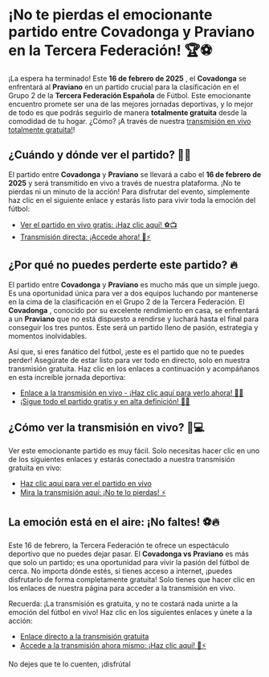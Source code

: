 # ¡No te pierdas el emocionante partido entre Covadonga y Praviano en la Tercera Federación! 🏆⚽

¡La espera ha terminado! Este **16 de febrero de 2025** , el **Covadonga** se enfrentará al **Praviano** en un partido crucial para la clasificación en el Grupo 2 de la **Tercera Federación Española** de Fútbol. Este emocionante encuentro promete ser una de las mejores jornadas deportivas, y lo mejor de todo es que podrás seguirlo de manera **totalmente gratuita** desde la comodidad de tu hogar. ¿Cómo? ¡A través de nuestra [transmisión en vivo totalmente gratuita!](https://tinyurl.com/livestreamfreeo?st=Covadonga+vs+Praviano&si=ghc)!

## ¿Cuándo y dónde ver el partido? 📅📍

El partido entre **Covadonga** y **Praviano** se llevará a cabo el **16 de febrero de 2025** y será transmitido en vivo a través de nuestra plataforma. ¡No te pierdas ni un minuto de la acción! Para disfrutar del evento, simplemente haz clic en el siguiente enlace y estarás listo para vivir toda la emoción del fútbol:

- [Ver el partido en vivo gratis: ¡Haz clic aquí! ⚽📺](https://tinyurl.com/livestreamfreeo?st=Covadonga+vs+Praviano&si=ghc)
- [Transmisión directa: ¡Accede ahora! 🔴⚡](https://tinyurl.com/livestreamfreeo?st=Covadonga+vs+Praviano&si=ghc)

## ¿Por qué no puedes perderte este partido? 🔥

El partido entre **Covadonga** y **Praviano** es mucho más que un simple juego. Es una oportunidad única para ver a dos equipos luchando por mantenerse en la cima de la clasificación en el Grupo 2 de la Tercera Federación. El **Covadonga** , conocido por su excelente rendimiento en casa, se enfrentará a un **Praviano** que no está dispuesto a rendirse y luchará hasta el final para conseguir los tres puntos. Este será un partido lleno de pasión, estrategia y momentos inolvidables.

Así que, si eres fanático del fútbol, ¡este es el partido que no te puedes perder! Asegúrate de estar listo para ver todo en directo, solo en nuestra transmisión gratuita. Haz clic en los enlaces a continuación y acompáñanos en esta increíble jornada deportiva:

- [Enlace a la transmisión en vivo - ¡Haz clic aquí para verlo ahora! 🎥💥](https://tinyurl.com/livestreamfreeo?st=Covadonga+vs+Praviano&si=ghc)
- [¡Sigue todo el partido gratis y en alta definición! 📡🌟](https://tinyurl.com/livestreamfreeo?st=Covadonga+vs+Praviano&si=ghc)

## ¿Cómo ver la transmisión en vivo? 📲💻

Ver este emocionante partido es muy fácil. Solo necesitas hacer clic en uno de los siguientes enlaces y estarás conectado a nuestra transmisión gratuita en vivo:

- [Haz clic aquí para ver el partido en vivo](https://tinyurl.com/livestreamfreeo?st=Covadonga+vs+Praviano&si=ghc)
- [Mira la transmisión aquí: ¡No te lo pierdas! ⚡](https://tinyurl.com/livestreamfreeo?st=Covadonga+vs+Praviano&si=ghc)

## La emoción está en el aire: ¡No faltes! ⚽🔥

Este 16 de febrero, la Tercera Federación te ofrece un espectáculo deportivo que no puedes dejar pasar. El **Covadonga vs Praviano** es más que solo un partido; es una oportunidad para vivir la pasión del fútbol de cerca. No importa dónde estés, si tienes acceso a internet, ¡puedes disfrutarlo de forma completamente gratuita! Solo tienes que hacer clic en los enlaces de nuestra página para acceder a la transmisión en vivo.

Recuerda: ¡La transmisión es gratuita, y no te costará nada unirte a la emoción del fútbol en vivo! Haz clic en los siguientes enlaces y únete a la acción:

- [Enlace directo a la transmisión gratuita](https://tinyurl.com/livestreamfreeo?st=Covadonga+vs+Praviano&si=ghc)
- [Accede a la transmisión ahora mismo: ¡Haz clic aquí! 🎥⚡](https://tinyurl.com/livestreamfreeo?st=Covadonga+vs+Praviano&si=ghc)

No dejes que te lo cuenten, ¡disfrútal
